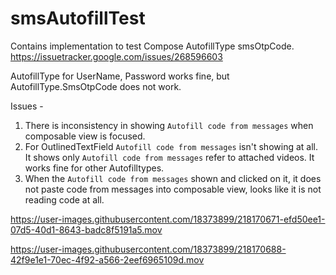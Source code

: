 # smsAutofillTest
Contains implementation to test Compose AutofillType smsOtpCode. 
https://issuetracker.google.com/issues/268596603

AutofillType for UserName, Password works fine, but AutofillType.SmsOtpCode does not work.

Issues - 

1. There is inconsistency in showing `Autofill code from messages` when composable view is focused.
2. For OutlinedTextField  `Autofill code from messages` isn't showing at all. It shows only  `Autofill code from messages` refer to attached videos. It works fine for other Autofilltypes.
3. When the `Autofill code from messages` shown and clicked on it, it does not paste code from messages into composable view, looks like it is not reading code at all.


https://user-images.githubusercontent.com/18373899/218170671-efd50ee1-07d5-40d1-8643-badc8f5191a5.mov



https://user-images.githubusercontent.com/18373899/218170688-42f9e1e1-70ec-4f92-a566-2eef6965109d.mov

